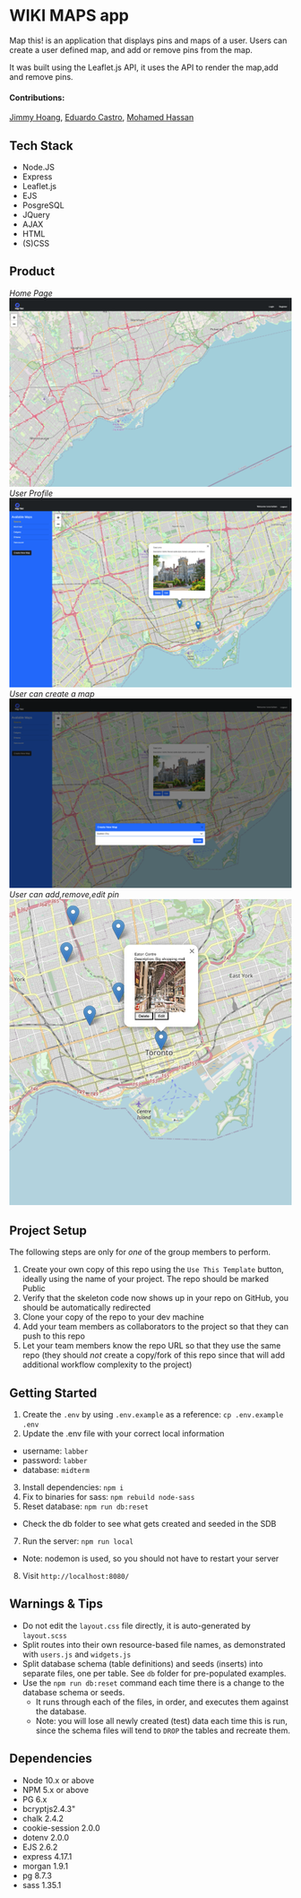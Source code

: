# WIKI MAPS app

Map this! is an application that displays pins and maps of a user. Users can create a user defined map, and add or remove pins from the map.

It was built using the Leaflet.js API, it uses the API to render the map,add and remove pins.

#### Contributions:

[Jimmy Hoang](https://github.com/jhoangqm), [Eduardo Castro](https://github.com/educastroa), [Mohamed Hassan](https://github.com/MHassan47)

## Tech Stack

- Node.JS
- Express
- Leaflet.js
- EJS
- PosgreSQL
- JQuery
- AJAX
- HTML
- (S)CSS

## Product

_Home Page_
![Home Page](https://github.com/jhoangqm/midterm/blob/master/public/assets/homepage.png?raw=true)
_User Profile_
![User Profile](https://github.com/jhoangqm/midterm/blob/master/public/assets/midterm3.png?raw=true)
_User can create a map_
![Create Map](https://github.com/jhoangqm/midterm/blob/master/public/assets/midterm4.png?raw=true)
_User can add,remove,edit pin_
![Pins](https://github.com/jhoangqm/midterm/blob/master/public/assets/midterm1.png?raw=true)

## Project Setup

The following steps are only for _one_ of the group members to perform.

1. Create your own copy of this repo using the `Use This Template` button, ideally using the name of your project. The repo should be marked Public
2. Verify that the skeleton code now shows up in your repo on GitHub, you should be automatically redirected
3. Clone your copy of the repo to your dev machine
4. Add your team members as collaborators to the project so that they can push to this repo
5. Let your team members know the repo URL so that they use the same repo (they should _not_ create a copy/fork of this repo since that will add additional workflow complexity to the project)

## Getting Started

1. Create the `.env` by using `.env.example` as a reference: `cp .env.example .env`
2. Update the .env file with your correct local information

- username: `labber`
- password: `labber`
- database: `midterm`

3. Install dependencies: `npm i`
4. Fix to binaries for sass: `npm rebuild node-sass`
5. Reset database: `npm run db:reset`

- Check the db folder to see what gets created and seeded in the SDB

7. Run the server: `npm run local`

- Note: nodemon is used, so you should not have to restart your server

8. Visit `http://localhost:8080/`

## Warnings & Tips

- Do not edit the `layout.css` file directly, it is auto-generated by `layout.scss`
- Split routes into their own resource-based file names, as demonstrated with `users.js` and `widgets.js`
- Split database schema (table definitions) and seeds (inserts) into separate files, one per table. See `db` folder for pre-populated examples.
- Use the `npm run db:reset` command each time there is a change to the database schema or seeds.
  - It runs through each of the files, in order, and executes them against the database.
  - Note: you will lose all newly created (test) data each time this is run, since the schema files will tend to `DROP` the tables and recreate them.

## Dependencies

- Node 10.x or above
- NPM 5.x or above
- PG 6.x
- bcryptjs2.4.3"
- chalk 2.4.2
- cookie-session 2.0.0
- dotenv 2.0.0
- EJS 2.6.2
- express 4.17.1
- morgan 1.9.1
- pg 8.7.3
- sass 1.35.1
